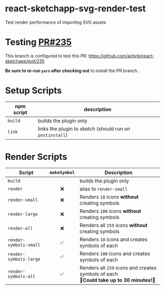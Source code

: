 # react-sketchapp-svg-render-test
Test render performance of importing SVG assets

# Testing [PR#235](https://github.com/airbnb/react-sketchapp/pull/235)

This branch is configured to test this PR: https://github.com/airbnb/react-sketchapp/pull/235

**Be sure to re-run `yarn` after checking out** to install the PR branch.

# Setup Scripts

| npm script | description                                              |
|------------|----------------------------------------------------------|
| `build`    | builds the plugin only                                   |
| `link`     | links the plugin to sketch (should run on `postinstall`) |

# Render Scripts

| Script                 | `makeSymbol` | Description                                                                                     |
|------------------------|:------------:|-------------------------------------------------------------------------------------------------|
| `build`                |              | builds the plugin only                                                                          |
| `render`               |      ❌      | alias to `render-small`                                                                         |
| `render-small`         |      ❌      | Renders `10` icons **without** creating symbols                                                 |
| `render-large`         |      ❌      | Renders `100` icons **without** creating symbols                                                |
| `render-all`           |      ❌      | Renders all `259` icons **without** creating symbols                                            |
| `render-symbols-small` |      ✅      | Renders `10` icons and creates symbols of each                                                  |
| `render-symbols-large` |      ✅      | Renders `100` icons and creates symbols of each                                                 |
| `render-symbols-all`   |      ✅      | Renders all `259` icons and creates symbols of each <br /> **🚨Could take up to 30 minutes!🚨** |


